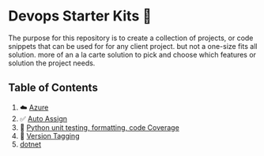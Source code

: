 #   Devops Starter Kits 🧰
The purpose for this repository is to create a collection of projects, or code snippets that can be used for
for any client project. but not a one-size fits all solution. more of an a la carte solution to pick and choose
which features or solution the project needs.

## Table of Contents
1. ☁️ [Azure](azure/README.md)
1. ✅ [Auto Assign](auto-assign/README.md)
1. 🐛 [Python unit testing, formatting, code Coverage](python/README.md)
1. 🔖 [Version Tagging](version/README.md)
1.  [dotnet](dotnet/README.md)